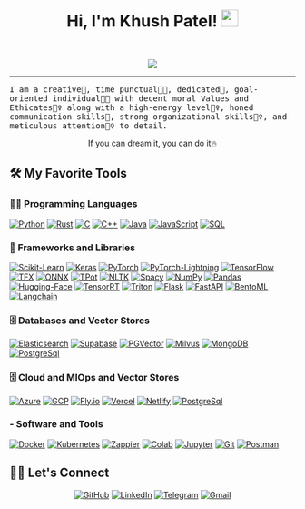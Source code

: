 <h1 align="center">
Hi, I'm Khush Patel!
  <img src="https://media.giphy.com/media/hvRJCLFzcasrR4ia7z/giphy.gif" width="30"></h1>
 <!--<img src="https://komarev.com/ghpvc/?username=yashitanamdeo&label=Profile%20Views&color=0e75b6&style=flat" align='right' alt="khushpatel2002" />-->
<br/>

<!-- Typing SVG by DenverCoder1 - https://github.com/DenverCoder1/readme-typing-svg -->
<p align="center">
  <a href="https://github.com/DenverCoder1/readme-typing-svg"><img src="https://readme-typing-svg.herokuapp.com?lines=AI/ML+/+NLP+Practitioner+|+⚙️MLops;Always%20learning%20new%20things&center=true&width=380&height=45"></a>
</p>
<hr/>
<samp>
I am a creative🎡, time punctual👩‍🎓, dedicated🎯, goal-oriented individual👩‍💻 with decent moral Values and Ethicates🙇‍♀️ along with a high-energy level🤹‍♀️, honed communication skills👐, strong organizational skills👮‍♀️, and meticulous attention🕵️‍♀️ to detail.
</samp>


<!-- GitHub Readme Streak Stats - https://github.com/DenverCoder1/github-readme-streak-stats -->
<p align="center">
  <p align="center"> If you can dream it, you can do it🔥 </p>
</p>

## 🛠️ My Favorite Tools

### 👨‍💻 Programming Languages

<p>
    <a href="#"><img alt="Python" src="https://img.shields.io/badge/Python%20-%2314354C.svg?logo=python&logoColor=white"></a>	
    <a href="#"><img alt="Rust" src="https://img.shields.io/badge/Rust%20-%2314354C.svg?logo=rust&logoColor=white"></a>	
    <a href="#"><img alt="C" src="https://img.shields.io/badge/C%20-%232370ED.svg?logo=c&logoColor=white"></a>
    <a href="#"><img alt="C++" src="https://img.shields.io/badge/C++%20-%2300599C.svg?logo=c%2B%2B&logoColor=white"></a>
    <a href="#"><img alt="Java" src="https://img.shields.io/badge/Java-%23007396.svg?logo=java&logoColor=white"></a>
    <a href="#"><img alt="JavaScript" src="https://img.shields.io/badge/JavaScript%20-%23F7DF1E.svg?logo=javascript&logoColor=black"></a>
    <a href="#"><img alt="SQL" src="https://img.shields.io/badge/SQL%20-%23025E8C.svg?logo=amazon-dynamodb&logoColor=white"></a>   

### 🧰 Frameworks and Libraries

<p>
    <a href="#"><img alt="Scikit-Learn" src="https://img.shields.io/badge/Scikit-Learn%20-%23D00000.svg?logo=Scikit-Learn&logoColor=white"></a>
    <a href="#"><img alt="Keras" src="https://img.shields.io/badge/Keras%20-%23D00000.svg?logo=Keras&logoColor=white"></a>
    <a href="#"><img alt="PyTorch" src="https://img.shields.io/badge/PyTorch%20-%231F6F00.svg?logo=PyTorch&logoColor=white"></a>
    <a href="#"><img alt="PyTorch-Lightning" src="https://img.shields.io/badge/PyTorch-Lightning%20-%231F6F00.svg?logo=PyTorch-Lightning&logoColor=white"></a>
    <a href="#"><img alt="TensorFlow" src="https://img.shields.io/badge/TensorFlow%20-%23FF6F00.svg?logo=TensorFlow&logoColor=white"></a>
    <a href="#"><img alt="TFX" src="https://img.shields.io/badge/TFX%20-%23FF6F00.svg?logo=TFX&logoColor=white"></a>
    <a href="#"><img alt="ONNX" src="https://img.shields.io/badge/ONNX%20-%23FF6F00.svg?logo=ONNX&logoColor=white"></a>
    <a href="#"><img alt="TPot" src="https://img.shields.io/badge/TPot%20-%23013243.svg?logo=TPot&logoColor=white"></a>
    <a href="#"><img alt="NLTK" src="https://img.shields.io/badge/NLTK%20-%23013243.svg?logo=NLTK&logoColor=white"></a>
    <a href="#"><img alt="Spacy" src="https://img.shields.io/badge/Spacy%20-%23013243.svg?logo=Spacy&logoColor=white"></a>
    <a href="#"><img alt="NumPy" src="https://img.shields.io/badge/Numpy%20-%23013243.svg?logo=numpy&logoColor=white"></a>
    <a href="#"><img alt="Pandas" src="https://img.shields.io/badge/Pandas%20-%23150458.svg?logo=pandas&logoColor=white"></a>
    <a href="#"><img alt="Hugging-Face" src="https://img.shields.io/badge/Hugging-Face-21759B?logo=Hugging-Face&logoColor=white"></a>
    <a href="#"><img alt="TensorRT" src="https://img.shields.io/badge/TensorRT-21759B?logo=TensorRT&logoColor=white"></a>
    <a href="#"><img alt="Triton" src="https://img.shields.io/badge/Triton-21759B?logo=Triton&logoColor=white"></a>
    <a href="#"><img alt="Flask" src="https://img.shields.io/badge/Flask-21759B?logo=Flask&logoColor=white"></a>
    <a href="#"><img alt="FastAPI" src="https://img.shields.io/badge/FastAPI-21759B?logo=FastAPI&logoColor=white"></a>
    <a href="#"><img alt="BentoML" src="https://img.shields.io/badge/BentoML-21759B?logo=BentoML&logoColor=white"></a>
    <a href="#"><img alt="Langchain" src="https://img.shields.io/badge/Langchain-21759B?logo=Langchain&logoColor=white"></a>
</p>

### 🗄️ Databases and Vector Stores

<p>
    <a href="#"><img alt="Elasticsearch" src="https://img.shields.io/badge/Elasticsearch%20Pages-%23327FC7.svg?logo=Elasticsearch&logoColor=white"></a>
    <a href="#"><img alt="Supabase" src="https://img.shields.io/badge/Supabase%20-%23430098.svg?logo=Supabase&logoColor=white"></a>
    <a href="#"><img alt="PGVector" src ="https://img.shields.io/badge/PGVector%234ea94b.svg?logo=PGVector&logoColor=white"></a>
    <a href="#"><img alt="Milvus" src="https://img.shields.io/badge/Milvus%2300f.svg?logo=Milvus&logoColor=white"></a>
    <a href="#"><img alt="MongoDB" src ="https://img.shields.io/badge/MongoDB%23316192.svg?logo=MongoDB&logoColor=white"></a>
    <a href="#"><img alt="PostgreSql" src ="https://img.shields.io/badge/PostgreSql%23430098.svg?logo=PostgreSql&logoColor=white"></a>
</p>

### 🗄️ Cloud and MlOps and Vector Stores

<p>
    <a href="#"><img alt="Azure" src="https://img.shields.io/badge/Azure%20Pages-%23327FC7.svg?logo=Azure&logoColor=white"></a>
    <a href="#"><img alt="GCP" src="https://img.shields.io/badge/GCP%20-%23430098.svg?logo=GCP&logoColor=white"></a>
    <a href="#"><img alt="Fly.io" src ="https://img.shields.io/badge/Fly.io%234ea94b.svg?logo=Fly.io&logoColor=white"></a>
    <a href="#"><img alt="Vercel" src="https://img.shields.io/badge/Vercel%2300f.svg?logo=Vercel&logoColor=white"></a>
    <a href="#"><img alt="Netlify" src ="https://img.shields.io/badge/Netlify%23316192.svg?logo=Netlify&logoColor=white"></a>
    <a href="#"><img alt="PostgreSql" src ="https://img.shields.io/badge/PostgreSql%23430098.svg?logo=PostgreSql&logoColor=white"></a>
</p>

### - Software and Tools
<p>
    <a href="#"><img alt="Docker" src="https://img.shields.io/badge/Docker%20-%23F05033.svg?logo=Docker&logoColor=white"></a>  
    <a href="#"><img alt="Kubernetes" src="https://img.shields.io/badge/Kubernetes%20-%23F05033.svg?logo=Kubernetes&logoColor=white"></a>  
    <a href="#"><img alt="Zappier" src="https://img.shields.io/badge/Zappier%20-%23F05033.svg?logo=Zappier&logoColor=white"></a>  
    <a href="#"><img alt="Colab" src="https://img.shields.io/badge/Colab%20-%23F05033.svg?logo=Colab&logoColor=white"></a>  
    <a href="#"><img alt="Jupyter" src="https://img.shields.io/badge/Jupyter%20-%23F05033.svg?logo=Jupyter&logoColor=white"></a>  
    <a href="#"><img alt="Git" src="https://img.shields.io/badge/Git%20-%23F05033.svg?logo=git&logoColor=white"></a>  
    <a href="#"><img alt="Postman" src="https://img.shields.io/badge/Postman-FF6C37?logo=postman&logoColor=white"></a> 
</p>

## 🙋‍♀️ Let's Connect

<p align="center"> 
	<a href="https://github.com/khushpatel2002" target="_blank"><img src="https://img.icons8.com/bubbles/50/000000/github.png" alt="GitHub"/></a>
	<a href="https://www.linkedin.com/in/khush-patel-kp/" target="_blank"><img src="https://img.icons8.com/bubbles/50/000000/linkedin.png" alt="LinkedIn"/></a>
	<a href="https://www.linkedin.com/in/khush-patel-kp/" target="_blank"><img src="https://img.icons8.com/bubbles/50/000000/telegram.png" alt="Telegram"/></a>
	<a href="mailto:khushpatel2002@gmail.com" target="_blank"><img src="https://img.icons8.com/bubbles/50/000000/gmail.png" alt="Gmail"/></a>
</p>
